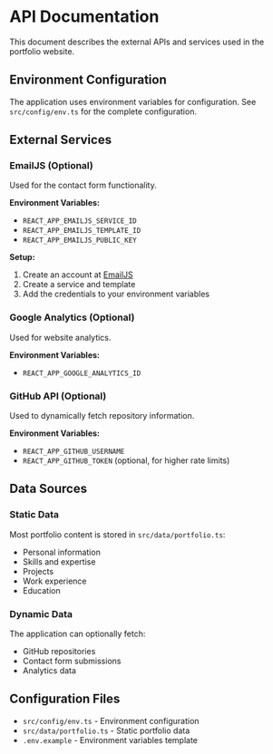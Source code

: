 # API Documentation

This document describes the external APIs and services used in the portfolio website.

## Environment Configuration

The application uses environment variables for configuration. See `src/config/env.ts` for the complete configuration.

## External Services

### EmailJS (Optional)

Used for the contact form functionality.

**Environment Variables:**
- `REACT_APP_EMAILJS_SERVICE_ID`
- `REACT_APP_EMAILJS_TEMPLATE_ID`
- `REACT_APP_EMAILJS_PUBLIC_KEY`

**Setup:**
1. Create an account at [EmailJS](https://www.emailjs.com/)
2. Create a service and template
3. Add the credentials to your environment variables

### Google Analytics (Optional)

Used for website analytics.

**Environment Variables:**
- `REACT_APP_GOOGLE_ANALYTICS_ID`

### GitHub API (Optional)

Used to dynamically fetch repository information.

**Environment Variables:**
- `REACT_APP_GITHUB_USERNAME`
- `REACT_APP_GITHUB_TOKEN` (optional, for higher rate limits)

## Data Sources

### Static Data

Most portfolio content is stored in `src/data/portfolio.ts`:
- Personal information
- Skills and expertise
- Projects
- Work experience
- Education

### Dynamic Data

The application can optionally fetch:
- GitHub repositories
- Contact form submissions
- Analytics data

## Configuration Files

- `src/config/env.ts` - Environment configuration
- `src/data/portfolio.ts` - Static portfolio data
- `.env.example` - Environment variables template